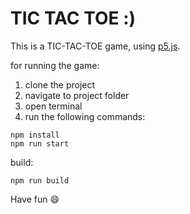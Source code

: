 # TIC TAC TOE :)
This is a TIC-TAC-TOE game, using [p5.js](https://p5js.org).

for running the game:

1. clone the project
2. navigate to project folder
3. open terminal
4. run the following commands:

```
npm install
npm run start
```

build:
```
npm run build
```

Have fun :smile:
